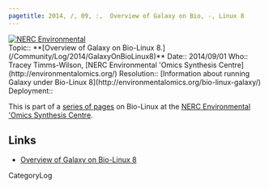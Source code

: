 ```yaml
---
pagetitle: 2014, /, 09, :,  Overview of Galaxy on Bio, -, Linux 8
---
```

<div class='center'>
<a href='http://environmentalomics.org/bio-linux-galaxy/'><img src='/Images/Logos/EOS.gif' alt='NERC Environmental 'Omics Synthesis Centre' /></a>
</div>





<div class='logbox'>
 Topic:: **[Overview of Galaxy on Bio-Linux 8.](/Community/Log/2014/GalaxyOnBioLinux8)**
 Date:: 2014/09/01
 Who:: Tracey Timms-Wilson, [NERC Environmental 'Omics Synthesis Centre](http://environmentalomics.org/)
 Resolution:: [Information about running Galaxy under Bio-Linux 8](http://environmentalomics.org/bio-linux-galaxy/)
 Deployment:: 
</div>

This is part of a [series of pages](http://environmentalomics.org/bio-linux/) on Bio-Linux at the [NERC Environmental 'Omics Synthesis Centre](http://environmentalomics.org/).


## Links

* [Overview of Galaxy on Bio-Linux 8](http://environmentalomics.org/bio-linux-galaxy/)

CategoryLog
